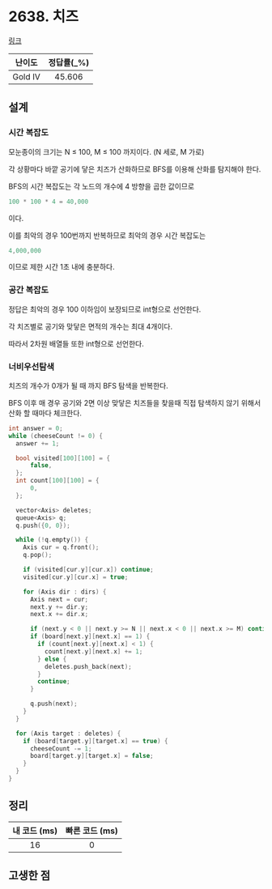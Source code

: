 # 2638. 치즈

[링크](https://www.acmicpc.net/problem/2638)

| 난이도  | 정답률(\_%) |
| :-----: | :---------: |
| Gold IV |   45.606    |

## 설계

### 시간 복잡도

모눈종이의 크기는 N ≤ 100, M ≤ 100 까지이다. (N 세로, M 가로)

각 상황마다 바깥 공기에 닿은 치즈가 산화하므로 BFS를 이용해 산화를 탐지해야 한다.

BFS의 시간 복잡도는 각 노드의 개수에 4 방향을 곱한 값이므로

```cpp
100 * 100 * 4 = 40,000
```

이다.

이를 최악의 경우 100번까지 반복하므로 최악의 경우 시간 복잡도는

```cpp
4,000,000
```

이므로 제한 시간 1초 내에 충분하다.

### 공간 복잡도

정답은 최악의 경우 100 이하임이 보장되므로 int형으로 선언한다.

각 치즈별로 공기와 맞닿은 면적의 개수는 최대 4개이다.

따라서 2차원 배열들 또한 int형으로 선언한다.

### 너비우선탐색

치즈의 개수가 0개가 될 때 까지 BFS 탐색을 반복한다.

BFS 이후 매 경우 공기와 2면 이상 맞닿은 치즈들을 찾을때 직접 탐색하지 않기 위해서 산화 할 때마다 체크한다.

```cpp
int answer = 0;
while (cheeseCount != 0) {
  answer += 1;

  bool visited[100][100] = {
      false,
  };
  int count[100][100] = {
      0,
  };

  vector<Axis> deletes;
  queue<Axis> q;
  q.push({0, 0});

  while (!q.empty()) {
    Axis cur = q.front();
    q.pop();

    if (visited[cur.y][cur.x]) continue;
    visited[cur.y][cur.x] = true;

    for (Axis dir : dirs) {
      Axis next = cur;
      next.y += dir.y;
      next.x += dir.x;

      if (next.y < 0 || next.y >= N || next.x < 0 || next.x >= M) continue;
      if (board[next.y][next.x] == 1) {
        if (count[next.y][next.x] < 1) {
          count[next.y][next.x] += 1;
        } else {
          deletes.push_back(next);
        }
        continue;
      }

      q.push(next);
    }
  }

  for (Axis target : deletes) {
    if (board[target.y][target.x] == true) {
      cheeseCount -= 1;
      board[target.y][target.x] = false;
    }
  }
}
```

## 정리

| 내 코드 (ms) | 빠른 코드 (ms) |
| :----------: | :------------: |
|      16      |       0        |

## 고생한 점
